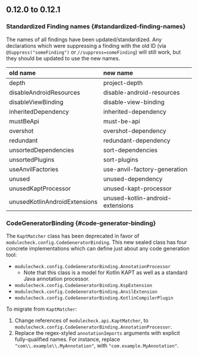 ## 0.12.0 to 0.12.1

### Standardized Finding names {#standardized-finding-names}

The names of all findings have been updated/standardized. Any declarations which were suppressing
a finding with the old ID (via `@Suppress("someFinding")` or `//suppress=someFinding`) will still
work, but they should be updated to use the new names.

| old name                      | new name                         |
|:------------------------------|:---------------------------------|
| depth                         | project-depth                    |
| disableAndroidResources       | disable-android-resources        |
| disableViewBinding            | disable-view-binding             |
| inheritedDependency           | inherited-dependency             |
| mustBeApi                     | must-be-api                      |
| overshot                      | overshot-dependency              |
| redundant                     | redundant-dependency             |
| unsortedDependencies          | sort-dependencies                |
| unsortedPlugins               | sort-plugins                     |
| useAnvilFactories             | use-anvil-factory-generation     |
| unused                        | unused-dependency                |
| unusedKaptProcessor           | unused-kapt-processor            |
| unusedKotlinAndroidExtensions | unused-kotlin-android-extensions |

### CodeGeneratorBinding {#code-generator-binding}

The `KaptMatcher` class has been deprecated in favor of `modulecheck.config.CodeGeneratorBinding`.
This new sealed class has four concrete implementations which can define just about any code
generation tool:

- `modulecheck.config.CodeGeneratorBinding.AnnotationProcessor`
  - Note that this class is a model for Kotlin KAPT as well as a standard Java annotation processor.
- `modulecheck.config.CodeGeneratorBinding.KspExtension`
- `modulecheck.config.CodeGeneratorBinding.AnvilExtension`
- `modulecheck.config.CodeGeneratorBinding.KotlinCompilerPlugin`

To migrate from `KaptMatcher`:

1. Change references of `modulecheck.api.KaptMatcher`,
   to `modulecheck.config.CodeGeneratorBinding.AnnotationProcessor`.
2. Replace the regex-styled `annotationImports` arguments with explicit fully-qualified names.
   For instance, replace `"com\\.example\\.MyAnnotation"`, with `"com.example.MyAnnotation"`.
